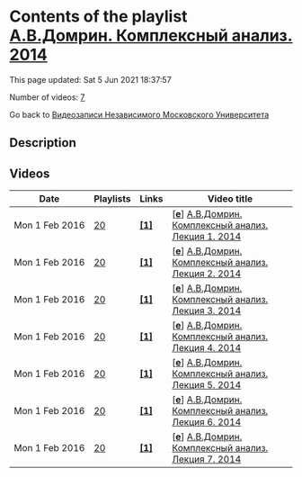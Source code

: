 # Contents of the playlist [А.В.Домрин. Комплексный анализ. 2014](https://www.youtube.com/playlist?list=PLp9ABVh6_x4FzRc2iJmbqtGOSzJ1fzd_e)

This page updated: Sat 5 Jun 2021 18:37:57

Number of videos: [7](#videos)

Go back to [Видеозаписи Независимого Московского Университета](../README.md)

## Description



## Videos

|Date|Playlists|Links|Video title|
|---|---|---|---|
| Mon&nbsp;1&nbsp;Feb&nbsp;2016 | [20](../playlists/20 "А.В.Домрин. Комплексный анализ. 2014") | [**[1]**](http://ium.mccme.ru/s14/complan-s14.html) | [[**e**](https://studio.youtube.com/video/NMm6g20vzDc/edit "Edit")] [А.В.Домрин. Комплексный анализ. Лекция 1. 2014](https://www.youtube.com/watch?v=NMm6g20vzDc&list=PLp9ABVh6_x4FzRc2iJmbqtGOSzJ1fzd_e "Комплексный анализ. Лекция 1. Независимый Московский Университет  Москва, Большой Власьевский пер., 11, 303, 11 февраля 2014, 17:30 Подробнее о курсе: http://ium.mccme.ru/s14/complan-s14.html") |
| Mon&nbsp;1&nbsp;Feb&nbsp;2016 | [20](../playlists/20 "А.В.Домрин. Комплексный анализ. 2014") | [**[1]**](http://ium.mccme.ru/s14/complan-s14.html) | [[**e**](https://studio.youtube.com/video/r2mwKxLApxI/edit "Edit")] [А.В.Домрин. Комплексный анализ. Лекция 2. 2014](https://www.youtube.com/watch?v=r2mwKxLApxI&list=PLp9ABVh6_x4FzRc2iJmbqtGOSzJ1fzd_e "Комплексный анализ. Лекция 2. Независимый Московский Университет  Москва, Большой Власьевский пер., 11, 303, 18 февраля 2014, 17:30 Подробнее о курсе: http://ium.mccme.ru/s14/complan-s14.html") |
| Mon&nbsp;1&nbsp;Feb&nbsp;2016 | [20](../playlists/20 "А.В.Домрин. Комплексный анализ. 2014") | [**[1]**](http://ium.mccme.ru/s14/complan-s14.html) | [[**e**](https://studio.youtube.com/video/T0_x-WAfuYg/edit "Edit")] [А.В.Домрин. Комплексный анализ. Лекция 3. 2014](https://www.youtube.com/watch?v=T0_x-WAfuYg&list=PLp9ABVh6_x4FzRc2iJmbqtGOSzJ1fzd_e "Комплексный анализ. Лекция 3. Независимый Московский Университет  Москва, Большой Власьевский пер., 11, 303, 25 февраля 2014, 17:30 Подробнее о курсе: http://ium.mccme.ru/s14/complan-s14.html") |
| Mon&nbsp;1&nbsp;Feb&nbsp;2016 | [20](../playlists/20 "А.В.Домрин. Комплексный анализ. 2014") | [**[1]**](http://ium.mccme.ru/s14/complan-s14.html) | [[**e**](https://studio.youtube.com/video/XEt4t1mL764/edit "Edit")] [А.В.Домрин. Комплексный анализ. Лекция 4. 2014](https://www.youtube.com/watch?v=XEt4t1mL764&list=PLp9ABVh6_x4FzRc2iJmbqtGOSzJ1fzd_e "Комплексный анализ. Лекция 4. Независимый Московский Университет  Москва, Большой Власьевский пер., 11, 303, 4 марта 2014, 17:30 Подробнее о курсе: http://ium.mccme.ru/s14/complan-s14.html") |
| Mon&nbsp;1&nbsp;Feb&nbsp;2016 | [20](../playlists/20 "А.В.Домрин. Комплексный анализ. 2014") | [**[1]**](http://ium.mccme.ru/s14/complan-s14.html) | [[**e**](https://studio.youtube.com/video/j_LOeovp5Q8/edit "Edit")] [А.В.Домрин. Комплексный анализ. Лекция 5. 2014](https://www.youtube.com/watch?v=j_LOeovp5Q8&list=PLp9ABVh6_x4FzRc2iJmbqtGOSzJ1fzd_e "Комплексный анализ. Лекция 5. Независимый Московский Университет  Москва, Большой Власьевский пер., 11, 303, 11 марта 2014, 17:30 Подробнее о курсе: http://ium.mccme.ru/s14/complan-s14.html") |
| Mon&nbsp;1&nbsp;Feb&nbsp;2016 | [20](../playlists/20 "А.В.Домрин. Комплексный анализ. 2014") | [**[1]**](http://ium.mccme.ru/s14/complan-s14.html) | [[**e**](https://studio.youtube.com/video/-_lCOqH8ZQo/edit "Edit")] [А.В.Домрин. Комплексный анализ. Лекция 6. 2014](https://www.youtube.com/watch?v=-_lCOqH8ZQo&list=PLp9ABVh6_x4FzRc2iJmbqtGOSzJ1fzd_e "Комплексный анализ. Лекция 6. Независимый Московский Университет  Москва, Большой Власьевский пер., 11, 303, 18 марта 2014, 17:30 Подробнее о курсе: http://ium.mccme.ru/s14/complan-s14.html") |
| Mon&nbsp;1&nbsp;Feb&nbsp;2016 | [20](../playlists/20 "А.В.Домрин. Комплексный анализ. 2014") | [**[1]**](http://ium.mccme.ru/s14/complan-s14.html) | [[**e**](https://studio.youtube.com/video/9fkaSrvhz7g/edit "Edit")] [А.В.Домрин. Комплексный анализ. Лекция 7. 2014](https://www.youtube.com/watch?v=9fkaSrvhz7g&list=PLp9ABVh6_x4FzRc2iJmbqtGOSzJ1fzd_e "Комплексный анализ. Лекция 7. Независимый Московский Университет  Москва, Большой Власьевский пер., 11, 303, 25 марта 2014, 17:30 Подробнее о курсе: http://ium.mccme.ru/s14/complan-s14.html") |
